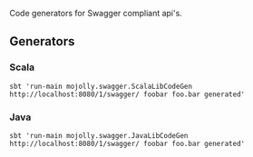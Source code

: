 Code generators for Swagger compliant api's.

## Generators

### Scala

    sbt 'run-main mojolly.swagger.ScalaLibCodeGen http://localhost:8080/1/swagger/ foobar foo.bar generated'

### Java

    sbt 'run-main mojolly.swagger.JavaLibCodeGen http://localhost:8080/1/swagger/ foobar foo.bar generated'